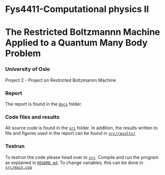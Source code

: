 # Fys4411-Computational physics II
# The Restricted Boltzmannn Machine Applied to a Quantum Many Body Problem
### University of Oslo

Project 2 - Project on Restricted Boltzmannn Machine

### Report
The report is found in the [`docs`](https://github.com/philipkarim/Restricted-Boltzmann-Machine--Fys4411/tree/main/docs) folder.

### Code files and results
All source code is found in the [`src`](https://github.com/philipkarim/Restricted-Boltzmann-Machine--Fys4411/tree/main/src) folder. In addition, the results written to file and figures used in the report can be found in [`src/results/`](https://github.com/philipkarim/Restricted-Boltzmann-Machine--Fys4411/tree/main/src/Results)

### Testrun
To testrun the code please head over to [`src`](https://github.com/philipkarim/Restricted-Boltzmann-Machine--Fys4411/tree/main/src). Compile and run the program as explained in [`README.md`](https://github.com/philipkarim/Restricted-Boltzmann-Machine--Fys4411/blob/main/src/README.md). To change variables, this can be done in [`src/main.cpp`](https://github.com/philipkarim/Restricted-Boltzmann-Machine--Fys4411/blob/main/src/main.cpp)
